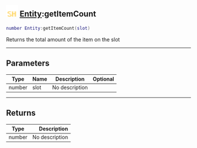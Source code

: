 ## <img src="../../.gitbook/assets/shared.png" width="32" height="32" /> [Entity](../entity/README.md):getItemCount

```lua
number Entity:getItemCount(slot)
```

Returns the total amount of the item on the slot

-----------------
## Parameters

| Type   | Name | Description | Optional |
| ------ | ---- | ----------- | -------: |
| number | slot | No description |  |

-----------------
## Returns

| Type   | Description |
| ------ | ----------: |
| number | No description |
